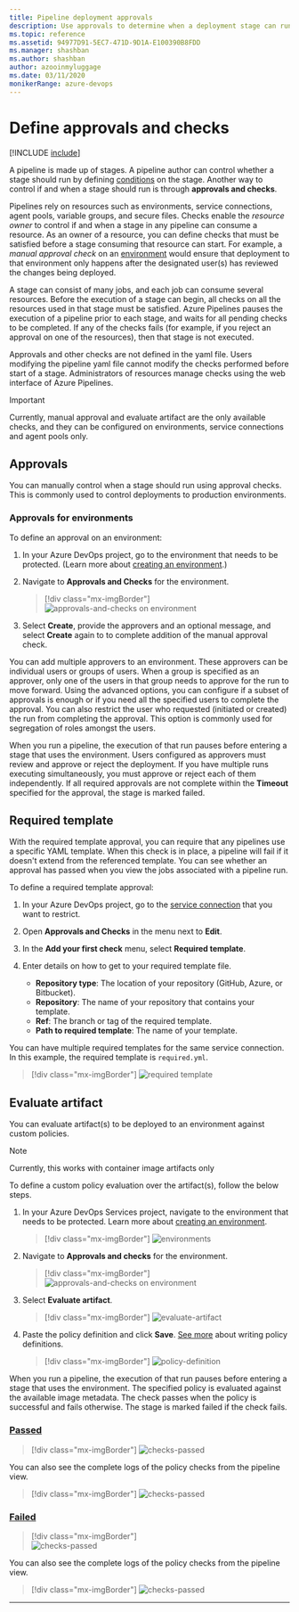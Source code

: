 ```yaml
---
title: Pipeline deployment approvals
description: Use approvals to determine when a deployment stage can run
ms.topic: reference
ms.assetid: 94977D91-5EC7-471D-9D1A-E100390B8FDD
ms.manager: shashban
ms.author: shashban
author: azooinmyluggage
ms.date: 03/11/2020
monikerRange: azure-devops
---
```


# Define approvals and checks

[!INCLUDE [include](../includes/version-team-services.md)]

A pipeline is made up of stages. A pipeline author can control whether a stage should run by defining [conditions](conditions.md) on the stage. Another way to control if and when a stage should run is through **approvals and checks**. 

 Pipelines rely on resources such as environments, service connections, agent pools, variable groups, and secure files. Checks enable the _resource owner_ to control if and when a stage in any pipeline can consume a resource. As an owner of a resource, you can define checks that must be satisfied before a stage consuming that resource can start. For example, a _manual approval check_ on an [environment](environments.md) would ensure that deployment to that environment only happens after the designated user(s) has reviewed the changes being deployed. 

A stage can consist of many jobs, and each job can consume several resources. Before the execution of a stage can begin, all checks on all the resources used in that stage must be satisfied. Azure Pipelines pauses the execution of a pipeline prior to each stage, and waits for all pending checks to be completed. If any of the checks fails (for example, if you reject an approval on one of the resources), then that stage is not executed.

Approvals and other checks are not defined in the yaml file. Users modifying the pipeline yaml file cannot modify the checks performed before start of a stage. Administrators of resources manage checks using the web interface of Azure Pipelines.

> [!IMPORTANT]
> Currently, manual approval and evaluate artifact are the only available checks, and they can be configured on environments, service connections and agent pools only.

## Approvals

You can manually control when a stage should run using approval checks. This is commonly used to control deployments to production environments.

### Approvals for environments
To define an approval on an environment:

1. In your Azure DevOps project, go to the environment that needs to be protected. (Learn more about [creating an environment](environments.md#creation).)

2. Navigate to **Approvals and Checks** for the environment.

   > [!div class="mx-imgBorder"]
   > ![approvals-and-checks on environment](media/checks/approvals-and-checks.png)

3. Select **Create**, provide the approvers and an optional message, and select **Create** again to to complete addition of the manual approval check.

You can add multiple approvers to an environment. These approvers can be individual users or groups of users. When a group is specified as an approver, only one of the users in that group needs to approve for the run to move forward. 
Using the advanced options, you can configure if a subset of approvals is enough or if you need all the specified users to complete the approval. You can also restrict the user who requested (initiated or created) the run from completing the approval. This option is commonly used for segregation of roles amongst the users.

When you run a pipeline, the execution of that run pauses before entering a stage that uses the environment. Users configured as approvers must review and approve or reject the deployment. If you have multiple runs executing simultaneously, you must approve or reject each of them independently. If all required approvals are not complete within the **Timeout** specified for the approval, the stage is marked failed.

## Required template

With the required template approval, you can require that any pipelines use a specific YAML template. When this check is in place, a pipeline will fail if it doesn't extend from the referenced template. You can see whether an approval has passed when you view the jobs associated with a pipeline run. 

To define a required template approval:

1. In your Azure DevOps project, go to the [service connection](../library/service-endpoints.md) that you want to restrict. 

2. Open **Approvals and Checks** in the menu next to **Edit**. 

3. In the **Add your first check** menu, select  **Required template**. 

4. Enter details on how to get to your required template file. 
    * **Repository type**: The location of your repository (GitHub, Azure, or Bitbucket).
    * **Repository**: The name of your repository that contains your template. 
    * **Ref**: The branch or tag of the required template. 
    * **Path to required template**: The name of your template. 


You can have multiple required templates for the same service connection. In this example, the required template is `required.yml`.

   > [!div class="mx-imgBorder"]
   > ![required template](media/required-template.png)


## Evaluate artifact

You can evaluate artifact(s) to be deployed to an environment against custom policies.

> [!NOTE]
> Currently, this works with container image artifacts only

To define a custom policy evaluation over the artifact(s), follow the below steps.

1. In your Azure DevOps Services project, navigate to the environment that needs to be protected. Learn more about [creating an environment](environments.md).
    
   > [!div class="mx-imgBorder"]
   > ![environments](media/checks/environments.png)

2. Navigate to **Approvals and checks** for the environment.

   > [!div class="mx-imgBorder"]
   > ![approvals-and-checks on environment](media/checks/approvals-and-checks.png)

3. Select **Evaluate artifact**.
    
   > [!div class="mx-imgBorder"]
   > ![evaluate-artifact](media/checks/evaluate-artifact.png)

4. Paste the policy definition and click **Save**. [See more](artifact-policy.md) about writing policy definitions.

    > [!div class="mx-imgBorder"]
    > ![policy-definition](media/checks/policy-definition.png)

When you run a pipeline, the execution of that run pauses before entering a stage that uses the environment. The specified policy is evaluated against the available image metadata. The check passes when the policy is successful and fails otherwise. The stage is marked failed if the check fails.

### [Passed](#tab/check-pass)

> [!div class="mx-imgBorder"]
> ![checks-passed](media/checks/checks-passed.png)

You can also see the complete logs of the policy checks from the pipeline view.

> [!div class="mx-imgBorder"]
> ![checks-passed](media/checks/policy-check-pass-logs.png)

### [Failed](#tab/check-failed)

> [!div class="mx-imgBorder"]    
> ![checks-passed](media/checks/checks-failed.png)

You can also see the complete logs of the policy checks from the pipeline view.

> [!div class="mx-imgBorder"]
> ![checks-passed](media/checks/policy-check-failed-logs.png)

* * *
